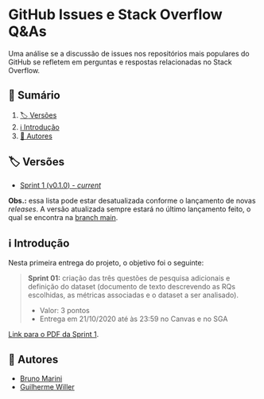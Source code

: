 # GitHub Issues e Stack Overflow Q&As
Uma análise se a discussão de issues nos repositórios mais populares do GitHub se refletem em perguntas e respostas relacionadas no Stack Overflow.

## :card_index: Sumário

1. [:label: Versões](#label-versões)
2. [:information_source: Introdução](#information_source-introdução)
3. [:busts_in_silhouette: Autores](#busts_in_silhouette-autores)

## :label: Versões

- [Sprint 1 (v0.1.0) - _current_](https://github.com/TheMarini/issues-and-stack-overflow/tree/v0.1.0)

**Obs.:** essa lista pode estar desatualizada conforme o lançamento de novas _releases_. A versão atualizada sempre estará no último lançamento feito, o qual se encontra na [branch main](https://github.com/TheMarini/issues-and-stack-overflow).

## :information_source: Introdução

Nesta primeira entrega do projeto, o objetivo foi o seguinte:

> **Sprint 01:** criação das três questões de pesquisa adicionais e definição do dataset (documento de texto descrevendo as RQs escolhidas, as métricas associadas e o dataset a ser analisado).
> - Valor: 3 pontos
> - Entrega em 21/10/2020 até às 23:59 no Canvas e no SGA

[Link para o PDF da Sprint 1](https://github.com/TheMarini/issues-and-stack-overflow/blob/v0.1.0/docs/Sprint%201.pdf).

## :busts_in_silhouette: Autores

- [Bruno Marini](https://github.com/TheMarini)
- [Guilherme Willer](https://github.com/guigawiller)
